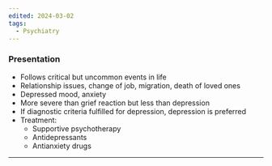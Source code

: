 ```yaml
---
edited: 2024-03-02
tags:
  - Psychiatry
---
```

### Presentation
- Follows critical but uncommon events in life
- Relationship issues, change of job, migration, death of loved ones
- Depressed mood, anxiety 
- More severe than grief reaction but less than depression
- If diagnostic criteria fulfilled for depression, depression is preferred 
- Treatment: 
	- Supportive psychotherapy
	- Antidepressants
	- Antianxiety drugs

---
